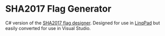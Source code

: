 # SHA2017 Flag Generator
C# version of the [SHA2017 flag designer](https://sha2017.org/design/). Designed for use in [LinqPad](https://www.linqpad.net/) but easily converted for use in Visual Studio.
